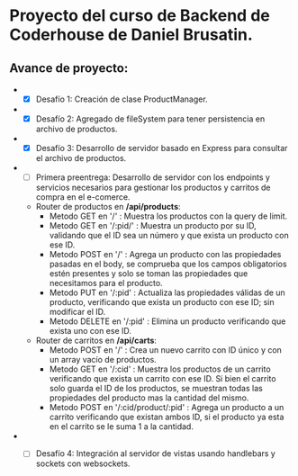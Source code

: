 # Proyecto del curso de Backend de Coderhouse de Daniel Brusatin.

## Avance de proyecto:
* - [x] Desafío 1: Creación de clase ProductManager.
* - [x] Desafío 2: Agregado de fileSystem para tener persistencia en archivo de productos.
* - [x] Desafío 3: Desarrollo de servidor basado en Express para consultar el archivo de productos.
* - [ ] Primera preentrega: Desarrollo de servidor con los endpoints y servicios necesarios para gestionar los productos y carritos de compra en el e-comerce.
  * Router de productos en **/api/products**:
    * Metodo GET en '/' : Muestra los productos con la query de limit.
    * Metodo GET en '/:pid/' : Muestra un producto por su ID, validando que el ID sea un número y que exista un producto con ese ID.
    * Metodo POST en '/' : Agrega un producto con las propiedades pasadas en el body, se comprueba que los campos obligatorios estén presentes y solo se toman las propiedades que necesitamos para el producto.
    * Metodo PUT en '/:pid' : Actualiza las propiedades válidas de un producto, verificando que exista un producto con ese ID; sin modificar el ID.
    * Metodo DELETE en '/:pid' : Elimina un producto verificando que exista uno con ese ID.
  * Router de carritos en **/api/carts**:
    * Metodo POST en '/' : Crea un nuevo carrito con ID único y con un array vacío de productos.
    * Metodo GET en '/:cid' : Muestra los productos de un carrito verificando que exista un carrito con ese ID. Si bien el carrito solo guarda el ID de los productos, se muestran todas las propiedades del producto mas la cantidad del mismo.
    * Metodo POST en '/:cid/product/:pid' : Agrega un producto a un carrito verificando que existan ambos ID, si el producto ya esta en el carrito se le suma 1 a la cantidad.
* - [ ] Desafío 4: Integración al servidor de vistas usando handlebars y sockets con websockets.

